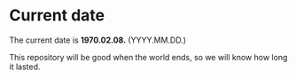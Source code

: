 # Current date

The current date is **1970.02.08.** (YYYY.MM.DD.)

This repository will be good when the world ends, so we will know how long it lasted.
